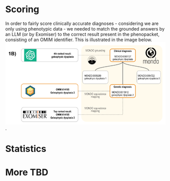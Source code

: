# Scoring
In order to fairly score clinically accurate diagnoses - considering we are only using phenotypic data - we needed to match the grounded answers by an LLM (or by Exomiser) to the correct result present in the phenopacket, consisting of an OMIM identifier. This is illustrated in the image below.
 ![figure](images/mondo_grouping.png).

# Statistics

# More TBD